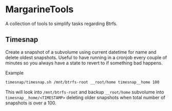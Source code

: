 # MargarineTools

A collection of tools to simplify tasks regarding Btrfs.


## Timesnap

Create a snapshot of a subvolume using current datetime for name and delete
oldest snapshots. Useful to have running in a cronjob every couple of minutes
so you always have a state to revert to if something bad happens.

Example

```bash
timesnap/timesnap.sh /mnt/btrfs-root __root/home timesnap__home 100
```

This will look into `/mnt/btrfs-root` and backup `__root/home` subvolume into
`timesnap__home/<TIMESTAMP>` deleting older snapshots when total number of
snapshots is over a 100.
